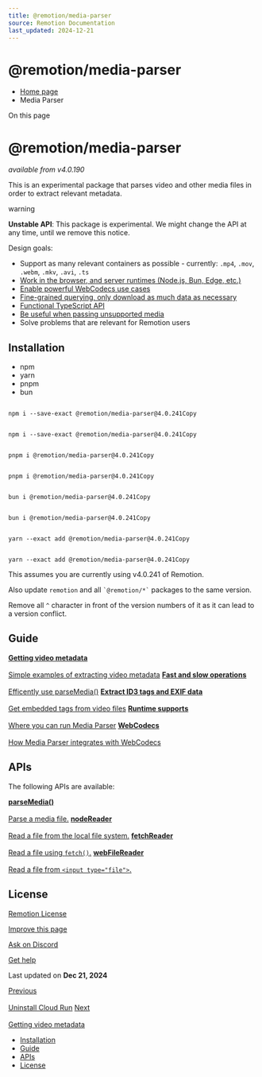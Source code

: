 ```yaml
---
title: @remotion/media-parser
source: Remotion Documentation
last_updated: 2024-12-21
---
```


# @remotion/media-parser

- [Home page](/)
- Media Parser

On this page

# @remotion/media-parser

_available from v4.0.190_

This is an experimental package that parses video and other media files in order to extract relevant metadata.

warning

**Unstable API**: This package is experimental. We might change the API at any time, until we remove this notice.

Design goals:

- Support as many relevant containers as possible - currently: `.mp4`, `.mov`, `.webm`, `.mkv`, `.avi`, `.ts`
- [Work in the browser, and server runtimes (Node.js, Bun, Edge, etc.)](/docs/media-parser/support)
- [Enable powerful WebCodecs use cases](/docs/media-parser/webcodecs)
- [Fine-grained querying, only download as much data as necessary](/docs/media-parser/fast-and-slow)
- [Functional TypeScript API](/docs/media-parser/parse-media)
- [Be useful when passing unsupported media](/docs/media-parser/foreign-file-types)
- Solve problems that are relevant for Remotion users

## Installation [​](\#installation "Direct link to Installation")

- npm
- yarn
- pnpm
- bun

```

npm i --save-exact @remotion/media-parser@4.0.241Copy
```

```

npm i --save-exact @remotion/media-parser@4.0.241Copy
```

```

pnpm i @remotion/media-parser@4.0.241Copy
```

```

pnpm i @remotion/media-parser@4.0.241Copy
```

```

bun i @remotion/media-parser@4.0.241Copy
```

```

bun i @remotion/media-parser@4.0.241Copy
```

```

yarn --exact add @remotion/media-parser@4.0.241Copy
```

```

yarn --exact add @remotion/media-parser@4.0.241Copy
```

This assumes you are currently using v4.0.241 of Remotion.

Also update `remotion` and all `` `@remotion/*` `` packages to the same version.

Remove all `^` character in front of the version numbers of it as it can lead to a version conflict.

## Guide [​](\#guide "Direct link to Guide")

[**Getting video metadata** \
\
Simple examples of extracting video metadata](/docs/media-parser/metadata) [**Fast and slow operations** \
\
Efficently use parseMedia()](/docs/media-parser/fast-and-slow) [**Extract ID3 tags and EXIF data** \
\
Get embedded tags from video files](/docs/media-parser/tags) [**Runtime supports** \
\
Where you can run Media Parser](/docs/media-parser/support) [**WebCodecs** \
\
How Media Parser integrates with WebCodecs](/docs/media-parser/webcodecs)

## APIs [​](\#apis "Direct link to APIs")

The following APIs are available:

[**parseMedia()** \
\
Parse a media file.](/docs/media-parser/parse-media) [**nodeReader** \
\
Read a file from the local file system.](/docs/media-parser/node-reader) [**fetchReader** \
\
Read a file using `fetch()`.](/docs/media-parser/fetch-reader) [**webFileReader** \
\
Read a file from `<input type="file">`.](/docs/media-parser/web-file-reader)

## License [​](\#license "Direct link to License")

[Remotion License](https://remotion.dev/license)

[Improve this page](https://github.com/remotion-dev/remotion/edit/main/packages/docs/docs/media-parser/index.mdx)

[Ask on Discord](https://remotion.dev/discord)

[Get help](/docs/get-help)

Last updated on **Dec 21, 2024**

[Previous\
\
Uninstall Cloud Run](/docs/cloudrun/uninstall) [Next\
\
Getting video metadata](/docs/media-parser/metadata)

- [Installation](#installation)
- [Guide](#guide)
- [APIs](#apis)
- [License](#license)
